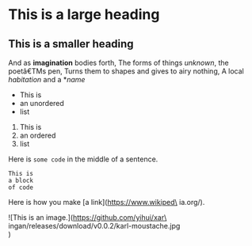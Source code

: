 # This is a large heading

## This is a smaller heading

And as **imagination** bodies forth,
The forms of things *unknown*, the poetâ€TMs pen,
Turns them to shapes and gives to airy nothing,
A local *habitation* and a **name*


- This is
- an unordered
- list

1. This is
2. an ordered
3. list

Here is `some code` in the middle of a sentence.

```
This is
a block
of code
```


Here is how you make [a link](https://www.wikiped\ ia.org/).

![This is an image.](https://github.com/yihui/xar\ ingan/releases/download/v0.0.2/karl-moustache.jpg\
)

